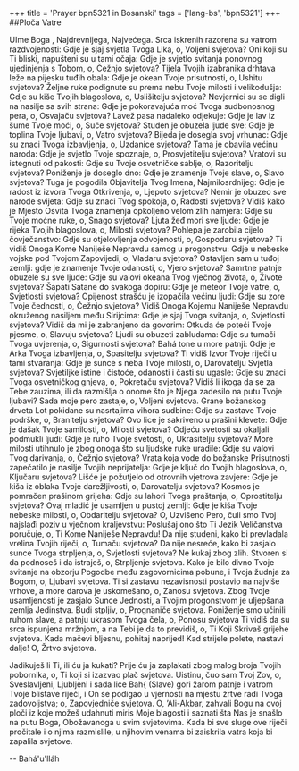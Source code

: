 +++
title = 'Prayer bpn5321 in Bosanski'
tags = ['lang-bs', 'bpn5321']
+++
##Ploča Vatre 

UIme Boga , Najdrevnijega, Najvećega.
Srca iskrenih razorena su vatrom razdvojenosti: Gdje je sjaj svjetla Tvoga Lika, o, Voljeni svjetova?
Oni koji su Ti bliski, napušteni su u tami očaja: Gdje je svjetlo svitanja ponovnog ujedinjenja s Tobom, o, Čežnjo svjetova?
Tijela Tvojih izabranika drhtava leže na pijesku tuđih obala: Gdje je okean Tvoje prisutnosti, o, Ushitu svjetova?
Željne ruke podignute su prema nebu Tvoje milosti i velikodušja: Gdje su kiše Tvojih blagoslova, o, Uslišitelju svjetova?
Nevjernici su se digli na nasilje sa svih strana: Gdje je pokoravajuća moć Tvoga sudbonosnog pera, o, Osvajaču svjetova?
Lavež pasa nadaleko odjekuje: Gdje je lav iz šume Tvoje moći, o, Suče svjetova?
Studen je obuzela ljude sve: Gdje je toplina Tvoje ljubavi, o, Vatro svjetova?
Bijeda je dosegla svoj vrhunac: Gdje su znaci Tvoga izbavljenja, o, Uzdanice svjetova?
Tama je obavila većinu naroda: Gdje je svjetlo Tvoje spoznaje, o, Prosvjetitelju svjetova?
Vratovi su istegnuti od pakosti: Gdje su Tvoje osvetničke sablje, o, Razoritelju svjetova?
Poniženje je doseglo dno: Gdje je znamenje Tvoje slave, o, Slavo svjetova?
Tuga je pogodila Objavitelja Tvog Imena, Najmilosrdnijeg: Gdje je radost iz izvora Tvoga Otkrivenja, o, Ljepoto svjetova?
Nemir je obuzeo sve narode svijeta: Gdje su znaci Tvog spokoja, o, Radosti svjetova?
Vidiš kako je Mjesto Osvita Tvoga znamenja opkoljeno velom zlih namjera: Gdje su Tvoje moćne ruke, o, Snago svjetova?
Ljuta žeđ mori sve ljude: Gdje je rijeka Tvojih blagoslova, o, Milosti svjetova?
Pohlepa je zarobila cijelo čovječanstvo: Gdje su otjelovljenja odvojenosti, o, Gospodaru svjetova?
Ti vidiš Onoga Kome Naniješe Nepravdu samog u progonstvu: Gdje u nebeske vojske pod Tvojom Zapovijedi, o, Vladaru svjetova?
Ostavljen sam u tuđoj zemlji: gdje je znamenje Tvoje odanosti, o, Vjero svjetova?
Samrtne patnje obuzele su sve ljude: Gdje su valovi okeana Tvog vječnog života, o, Živote svjetova?
Šapati Satane do svakoga dopiru: Gdje je meteor Tvoje vatre, o, Svjetlosti svjetova?
Opijenost strašću je izopačila većinu ljudi: Gdje su zore Tvoje čednosti, o, Čežnjo svjetova?
Vidiš Onoga Kojemu Naniješe Nepravdu okruženog nasiljem među Sirijcima: Gdje je sjaj Tvoga svitanja, o, Svjetlosti svjetova?
Vidiš da mi je zabranjeno da govorim: Otkuda će poteći Tvoje pjesme, o, Slavuju svjetova?
Ljudi su obuzeti zabludama: Gdje su tumači Tvoga uvjerenja, o, Sigurnosti svjetova?
Bahá tone u more patnji: Gdje je Arka Tvoga izbavljenja, o, Spasitelju svjetova?
Ti vidiš Izvor Tvoje riječi u tami stvaranja: Gdje je sunce s neba Tvoje milosti, o, Darovatelju Svjetla svjetova?
Svjetiljke istine i čistoće, odanosti i časti su ugasle: Gdje su znaci Tvoga osvetničkog gnjeva, o, Pokretaču svjetova?
Vidiš li ikoga da se za Tebe zauzima, ili da razmišlja o onome što je Njega zadesilo na putu Tvoje ljubavi? Sada moje pero zastaje, o, Voljeni svjetova.
Grane božanskog drveta Lot pokidane su nasrtajima vihora sudbine: Gdje su zastave Tvoje podrške, o, Branitelju svjetova?
Ovo lice je sakriveno u prašini klevete: Gdje je dašak Tvoje samilosti, o, Milosti svjetova?
Odjeću svetosti su okaljali podmukli ljudi: Gdje je ruho Tvoje svetosti, o, Ukrasitelju svjetova?
More milosti utihnulo je zbog onoga što su ljudske ruke uradile: Gdje su valovi Tvog darivanja, o, Čežnjo svjetova?
Vrata koja vode do božanske Prisutnosti zapečatilo je nasilje Tvojih neprijatelja: Gdje je ključ do Tvojih blagoslova, o, Ključaru svjetova?
Lišće je požutjelo od otrovnih vjetrova zavjere: Gdje je kiša iz oblaka Tvoje darežljivosti, o, Darovatelju svjetova?
Kosmos je pomračen prašinom grijeha: Gdje su lahori Tvoga praštanja, o, Oprostitelju svjetova?
Ovaj mladić je usamljen u pustoj zemlji: Gdje je kiša Tvoje nebeske milosti, o, Obdaritelju svjetova? O, Uzvišeno Pero, čuli smo Tvoj najslađi poziv
u vječnom kraljevstvu: Poslušaj ono što Ti Jezik Veličanstva poručuje, o, Ti Kome Naniješe Nepravdu!
Da nije studeni, kako bi prevladala vrelina Tvojih riječi, o, Tumaču svjetova?
Da nije nesreće, kako bi zasjalo sunce Tvoga strpljenja, o, Svjetlosti svjetova?
Ne kukaj zbog zlih. Stvoren si da podnoseš i da istraješ, o, Strpljenje svjetova.
Kako je bilo divno Tvoje svitanje na obzorju Pogodbe među zagovornicima pobune, i Tvoja žudnja za Bogom, o, Ljubavi svjetova.
Ti si zastavu nezavisnosti postavio na najviše vrhove, a more darova je uskomešano, o, Zanosu svjetova.
Zbog Tvoje usamljenosti je zasjalo Sunce Jednosti, a Tvojim progonstvom je uljepšana zemlja Jedinstva. Budi stpljiv, o, Prognaniče svjetova.
Poniženje smo učinili ruhom slave, a patnju ukrasom Tvoga čela, o, Ponosu svjetova
Ti vidiš da su srca ispunjena mržnjom, a na Tebi je da to previdiš, o, Ti Koji Skrivaš grijehe svjetova.
Kada mačevi bljesnu, pohitaj naprijed! Kad strijele polete, nastavi dalje! O, Žrtvo svjetova.

Jadikuješ li Ti, ili ću ja kukati? Prije ću ja zaplakati zbog malog broja Tvojih pobornika, o, Ti koji si izazvao plač svjetova.
Uistinu, čuo sam Tvoj Zov, o, Sveslavljeni, Ljubljeni i sada lice Bah{ (Slave) gori žarom patnje i vatrom Tvoje blistave riječi, i On se podigao u vjernosti na mjestu žrtve radi Tvoga zadovoljstva; o, Zapovjedniče svjetova.
O, ’Ali-Akbar, zahvali Bogu na ovoj ploči iz koje možeš udahnuti miris Moje blagosti i saznati šta Nas je snašlo na putu Boga, Obožavanoga u svim svjetovima.
Kada bi sve sluge ove riječi pročitale i o njima razmislile, u njihovim venama bi zaiskrila vatra koja bi zapalila svjetove.

-- Bahá'u'lláh

